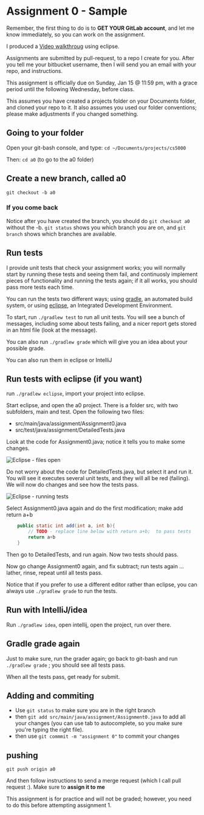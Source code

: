 Assignment 0 - Sample
===

Remember, the first thing to do is to **GET YOUR GitLab account**, and let me know immediately, so you can work on the assignment. 

I produced a [Video walkthroug](https://youtu.be/xeJCZLrgXQw) using eclipse.

Assignments are submitted by pull-request, to a repo I create for you. After you tell me your bitbucket username, then I will send you an email with your repo, and instructions.

This assignment is officially due on Sunday, Jan 15 @ 11:59 pm, with a grace period until the following Wednesday, before class.

This assumes you have created a projects folder on your Documents folder, and cloned your repo to it. It also assumes you used our folder conventions; please make adjustments if you changed something.

## Going to your folder
Open your git-bash console, and type:
```cd ~/Documents/projects/cs5000```

Then: ```cd a0``` (to go to the a0 folder)
## Create a new branch, called a0
```
git checkout -b a0
```
### If you come back
Notice after you have created the branch, you should do ```git checkout a0``` without the -b. ```git status``` shows you which branch you are on, and ```git branch``` shows which branches are available.

## Run tests

I provide unit tests that check your assignment works; you will normally start by running these tests and seeing them fail, and continuosly implement pieces of functionality and running the tests again; if it all works, you should pass more tests each time.

You can run the tests two different ways; using [gradle](http://gradle.org), an automated build system, or using [eclipse](http://eclipse.org), an Integrated Development Environment.

To start, run ```./gradlew test``` to run all unit tests. You will see a bunch of messages, including some about tests failing, and a nicer report gets stored in an html file (look at the message).

You can also run ```./gradlew grade``` which will give you an idea about your possible grade.

You can also run them in eclipse or IntelliJ

## Run tests with eclipse (if you want)

run ```./gradlew eclipse```, import your project into eclipse.

Start eclipse, and open the a0 project. There is a folder src, with two subfolders, main and test. Open the following two files: 
+ src/main/java/assignment/Assignment0.java
+ src/test/java/assignment/DetailedTests.java

Look at the code for Assignment0.java; notice it tells you to make some changes. 

![Eclipse - files open](pics/eclipse-a0.png)

Do not worry about the code for DetailedTests.java, but select it and run it. You will see it executes several unit tests, and they will all be red (failing). We will now do changes and see how the tests pass.

![Eclipse - running tests](pics/eclipse-a0-runtests.png)

Select Assignment0.java again and do the first modification; make add return a+b 
```java
	public static int add(int a, int b){
		// TODO - replace line below with return a+b;  to pass tests 
		return a+b
	}
```

Then go to DetailedTests, and run again. Now two tests should pass.

Now go change Assignment0 again, and fix subtract; run tests again ... lather, rinse, repeat until all tests pass.

Notice that if you prefer to use a different editor rather than eclipse, you can always use ```./gradlew grade``` to run the tests.

## Run with IntelliJ/idea

Run ```./gradlew idea```, open intellij, open the project, run over there.

## Gradle grade again

Just to make sure, run the grader again; go back to git-bash and run ```./gradlew grade``` ; you should see all tests pass.

When all the tests pass, get ready for submit.

## Adding and commiting

+ Use ```git status``` to make sure you are in the right branch
+ then ```git add src/main/java/assignment/Assignment0.java``` to add all your changes (you can use tab to autocomplete, so you make sure you're typing the right file).  
+ then use ```git commmit -m "assignment 0"``` to commit your changes

## pushing
```git push origin a0```

And then follow instructions to send a merge request (which I call pull request :). Make sure to **assign it to me**

This assignment is for practice and will not be graded; however, you need to do this before attempting assignment 1. 

